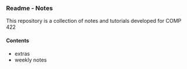 ### Readme - Notes

This repository is a collection of notes and tutorials developed for COMP 422

#### Contents
* extras
* weekly notes
